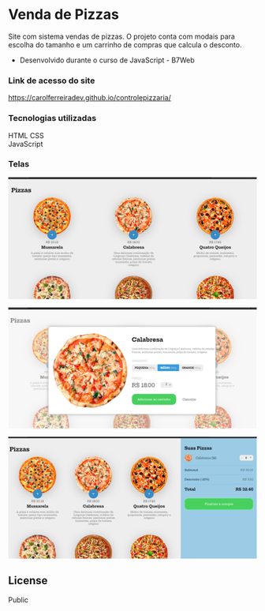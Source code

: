 # Venda de Pizzas

Site com sistema vendas de pizzas. O projeto conta com modais para escolha do tamanho e um carrinho de compras que calcula o desconto.

  - Desenvolvido durante o curso de JavaScript - B7Web

### Link de acesso do site
https://carolferreiradev.github.io/controlepizzaria/

### Tecnologias utilizadas
HTML
CSS  
JavaScript

### Telas

![enter image description here](https://github.com/anacarolinaferreira/controlepizzaria/blob/master/screenshots/1.PNG)

![enter image description here](https://github.com/anacarolinaferreira/controlepizzaria/blob/master/screenshots/2.PNG)

![enter image description here](https://github.com/anacarolinaferreira/controlepizzaria/blob/master/screenshots/3.PNG)


License
----

Public
